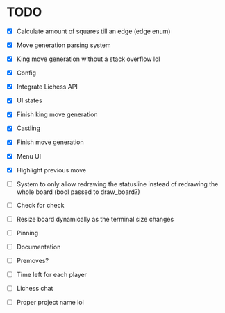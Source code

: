 # TODO

- [x] Calculate amount of squares till an edge (edge enum)
- [x] Move generation parsing system
- [x] King move generation without a stack overflow lol
- [x] Config
- [x] Integrate Lichess API
- [x] UI states
- [x] Finish king move generation
- [x] Castling
- [x] Finish move generation
- [x] Menu UI
- [x] Highlight previous move

- [ ] System to only allow redrawing the statusline instead of redrawing the whole board (bool passed to draw_board?)
- [ ] Check for check
- [ ] Resize board dynamically as the terminal size changes
- [ ] Pinning
- [ ] Documentation
- [ ] Premoves?
- [ ] Time left for each player
- [ ] Lichess chat
- [ ] Proper project name lol
